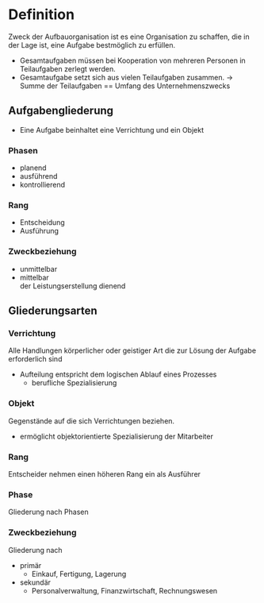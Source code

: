 # Definition
Zweck der Aufbauorganisation ist es eine Organisation zu schaffen, die in der Lage ist, eine Aufgabe bestmöglich zu erfüllen.
- Gesamtaufgaben müssen bei Kooperation von mehreren Personen in Teilaufgaben zerlegt werden.
- Gesamtaufgabe setzt sich aus vielen Teilaufgaben zusammen. -> Summe der Teilaufgaben == Umfang des Unternehmenszwecks
## Aufgabengliederung
- Eine Aufgabe beinhaltet eine Verrichtung und ein Objekt
### Phasen
- planend
- ausführend
- kontrollierend
### Rang
- Entscheidung
- Ausführung
### Zweckbeziehung
- unmittelbar
- mittelbar  
der Leistungserstellung dienend

## Gliederungsarten
### Verrichtung
Alle Handlungen körperlicher oder geistiger Art die zur Lösung der Aufgabe erforderlich sind  
- Aufteilung entspricht dem logischen Ablauf eines Prozesses
    - berufliche Spezialisierung
### Objekt
Gegenstände auf die sich Verrichtungen beziehen.  
- ermöglicht objektorientierte Spezialisierung der Mitarbeiter
### Rang
Entscheider nehmen einen höheren Rang ein als Ausführer
### Phase
Gliederung nach Phasen
### Zweckbeziehung
Gliederung nach  
- primär
    - Einkauf, Fertigung, Lagerung
- sekundär
    - Personalverwaltung, Finanzwirtschaft, Rechnungswesen
